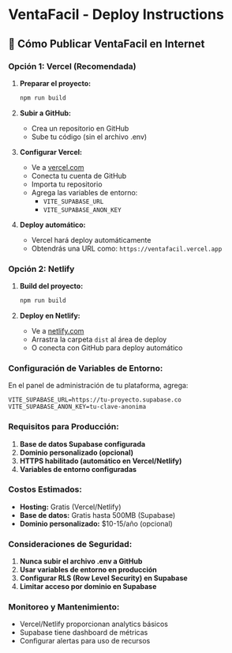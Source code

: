 # VentaFacil - Deploy Instructions

## 🚀 Cómo Publicar VentaFacil en Internet

### **Opción 1: Vercel (Recomendada)**

1. **Preparar el proyecto:**
   ```bash
   npm run build
   ```

2. **Subir a GitHub:**
   - Crea un repositorio en GitHub
   - Sube tu código (sin el archivo .env)
   
3. **Configurar Vercel:**
   - Ve a [vercel.com](https://vercel.com)
   - Conecta tu cuenta de GitHub
   - Importa tu repositorio
   - Agrega las variables de entorno:
     * `VITE_SUPABASE_URL`
     * `VITE_SUPABASE_ANON_KEY`

4. **Deploy automático:**
   - Vercel hará deploy automáticamente
   - Obtendrás una URL como: `https://ventafacil.vercel.app`

### **Opción 2: Netlify**

1. **Build del proyecto:**
   ```bash
   npm run build
   ```

2. **Deploy en Netlify:**
   - Ve a [netlify.com](https://netlify.com)
   - Arrastra la carpeta `dist` al área de deploy
   - O conecta con GitHub para deploy automático

### **Configuración de Variables de Entorno:**

En el panel de administración de tu plataforma, agrega:

```
VITE_SUPABASE_URL=https://tu-proyecto.supabase.co
VITE_SUPABASE_ANON_KEY=tu-clave-anonima
```

### **Requisitos para Producción:**

1. **Base de datos Supabase configurada**
2. **Dominio personalizado (opcional)**
3. **HTTPS habilitado (automático en Vercel/Netlify)**
4. **Variables de entorno configuradas**

### **Costos Estimados:**

- **Hosting:** Gratis (Vercel/Netlify)
- **Base de datos:** Gratis hasta 500MB (Supabase)
- **Dominio personalizado:** $10-15/año (opcional)

### **Consideraciones de Seguridad:**

1. **Nunca subir el archivo .env a GitHub**
2. **Usar variables de entorno en producción**
3. **Configurar RLS (Row Level Security) en Supabase**
4. **Limitar acceso por dominio en Supabase**

### **Monitoreo y Mantenimiento:**

- Vercel/Netlify proporcionan analytics básicos
- Supabase tiene dashboard de métricas
- Configurar alertas para uso de recursos

